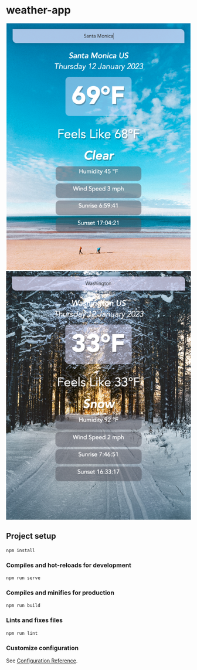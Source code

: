 # weather-app

![Screenshot](https://github.com/anna-safavi/weather/blob/main/src/assets/images/sun-sc.png)
![Screenshot](https://github.com/anna-safavi/weather/blob/main/src/assets/images/snow-sc.png)

## Project setup

```
npm install
```

### Compiles and hot-reloads for development

```
npm run serve
```

### Compiles and minifies for production

```
npm run build
```

### Lints and fixes files

```
npm run lint
```

### Customize configuration

See [Configuration Reference](https://cli.vuejs.org/config/).

